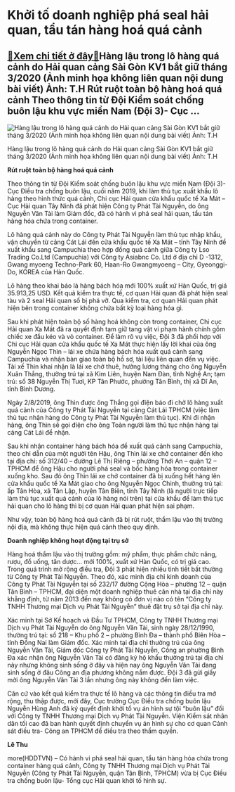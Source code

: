 Khởi tố doanh nghiệp phá seal hải quan, tẩu tán hàng hoá quá cảnh
=================================================================

[:gift:Xem chi tiết ở đây:gift:](https://hddtvn.com/khoi-to-doanh-nghiep-pha-seal-hai-quan-tau-tan-hang-hoa-qua-canh/)Hàng lậu trong lô hàng quá cảnh do Hải quan cảng Sài Gòn KV1 bắt giữ tháng 3/2020 (Ảnh minh họa không liên quan nội dung bài viết) Ảnh: T.H Rút ruột toàn bộ hàng hoá quá cảnh Theo thông tin từ Đội Kiểm soát chống buôn lậu khu vực miền Nam (Đội 3)- Cục …
-------------------------------------------------------------------------------------------------------------------------------------------------------------------------------------------------------------------------------------------------------------





![Hàng lậu trong lô hàng quá cảnh do Hải quan cảng Sài Gòn KV1 bắt giữ tháng 3/2020 (Ảnh minh họa không liên quan nội dung bài viết)	Ảnh: T.H](https://hddtvn.com/wp-content/uploads/2021/01/3155_6-0020_4-2751_IMG-2856_1.jpg "Hàng lậu trong lô hàng quá cảnh do Hải quan cảng Sài Gòn KV1 bắt giữ tháng 3/2020 (Ảnh minh họa không liên quan nội dung bài viết)	Ảnh: T.H")


Hàng lậu trong lô hàng quá cảnh do Hải quan cảng Sài Gòn KV1 bắt giữ tháng 3/2020 (Ảnh minh họa không liên quan nội dung bài viết) Ảnh: T.H



**Rút ruột toàn bộ hàng hoá quá cảnh**


Theo thông tin từ Đội Kiểm soát chống buôn lậu khu vực miền Nam (Đội 3)- Cục Điều tra chống buôn lậu, cuối năm 2019, khi làm thủ tục xuất khẩu lô hàng theo hình thức quá cảnh, Chi cục Hải quan cửa khẩu quốc tế Xa Mát – Cục Hải quan Tây Ninh đã phát hiện Công ty Phát Tài Nguyễn, do ông Nguyễn Văn Tài làm Giám đốc, đã có hành vi phá seal hải quan, tẩu tán hàng hóa chứa trong container.


Lô hàng quá cảnh này do Công ty Phát Tài Nguyễn làm thủ tục nhập khẩu, vận chuyển từ cảng Cát Lái đến cửa khẩu quốc tế Xa Mát – tỉnh Tây Ninh để xuất khẩu sang Campuchia theo hợp đồng quá cảnh giữa Công ty Lso Trading Co.Ltd (Campuchia) với Công ty Asiabnc Co. Ltd ở địa chỉ D -1312, Gwang myoeng Techno-Park 60, Haan-Ro Gwangmyoeng – City, Gyeonggi-Do, KOREA của Hàn Quốc.


Lô hàng theo khai báo là hàng bách hóa mới 100% xuất xứ Hàn Quốc, trị giá 35.913,25 USD. Kết quả kiểm tra thực tế, cơ quan Hải quan đã phát hiện seal tàu và 2 seal Hải quan số bị phá vỡ. Qua kiểm tra, cơ quan Hải quan phát hiện bên trong container không chứa bất kỳ loại hàng hóa gì.


Sau khi phát hiện toàn bộ số hàng hoá không còn trong container, Chi cục Hải quan Xa Mát đã ra quyết định tạm giữ tang vật vi phạm hành chính gồm chiếc xe đầu kéo và vỏ container. Để làm rõ vụ việc, Đội 3 đã phối hợp với Chi cục Hải quan cửa khẩu quốc tế Xa Mát thực hiện lấy lời khai của ông Nguyễn Ngọc Thìn – lái xe chứa hàng bách hóa xuất quá cảnh sang Campuchia và nhận bàn giao toàn bộ hồ sơ, tài liệu liên quan đến vụ việc. Tài xế Thìn khai nhận là lái xe chở thuê, hưởng lương tháng cho ông Nguyễn Xuân Thắng, thường trú tại xã Kim Liên, huyện Nam Đàn, tỉnh Nghệ An; tạm trú: số 38 Nguyễn Thị Tươi, KP Tân Phước, phường Tân Bình, thị xã Dĩ An, tỉnh Bình Dương.


Ngày 2/8/2019, ông Thìn được ông Thắng gọi điện báo đi chở lô hàng xuất quá cảnh của Công ty Phát Tài Nguyễn tại cảng Cát Lái TPHCM (việc làm thủ tục nhận hàng do Công ty Phát Tài Nguyễn làm thủ tục). Khi đi nhận hàng, ông Thìn sẽ gọi điện cho ông Toàn người làm thủ tục nhận hàng tại cảng Cát Lái để nhận.


Sau khi nhận container hàng bách hóa để xuất quá cảnh sang Campuchia, theo chỉ dẫn của một người tên Hậu, ông Thìn lái xe chở container đến kho tại địa chỉ: số 312/40 – đường Lê Thị Riêng – phường Thới An – quận 12 – TPHCM để ông Hậu cho người phá seal và bốc hàng hóa trong container xuống kho. Sau đó ông Thìn lái xe chở container đã bị xuống hết hàng lên cửa khẩu quốc tế Xa Mát giao cho ông Nguyễn Ngọc Chinh, thường trú tại: ấp Tân Hòa, xã Tân Lập, huyện Tân Biên, tỉnh Tây Ninh (là người trực tiếp làm thủ tục xuất quá cảnh của lô hàng nói trên) tại cửa khẩu để làm thủ tục hải quan cho lô hàng thì bị cơ quan Hải quan phát hiện sai phạm.


Như vậy, toàn bộ hàng hoá quá cảnh đã bị rút ruột, thẩm lậu vào thị trường nội địa, mà không thực hiện quá cảnh theo quy định.


**Doanh nghiệp không hoạt động tại trụ sở**


Hàng hoá thẩm lậu vào thị trường gồm: mỹ phẩm, thực phẩm chức năng, rượu, đồ uống, tân dược… mới 100%, xuất xứ Hàn Quốc, có trị giá cao. Trong quá trình mở rộng điều tra, Đội 3 phát hiện nhiều tình tiết bất thường từ Công ty Phát Tài Nguyễn. Theo đó, xác minh địa chỉ kinh doanh của Công ty Phát Tài Nguyễn tại số 232/17 đường Cộng Hòa – phường 12 – quận Tân Bình – TPHCM, đại diện một doanh nghiệp thuê căn nhà tại địa chỉ này khẳng định, từ năm 2013 đến nay không có đơn vị nào có tên “Công ty TNHH Thương mại Dịch vụ Phát Tài Nguyễn” thuê đặt trụ sở tại địa chỉ này.


Xác minh tại Sở Kế hoạch và Đầu Tư TPHCM, Công ty TNHH Thương mại Dịch vụ Phát Tài Nguyễn do ông Nguyễn Văn Tài, sinh ngày 28/12/1990, thường trú tại: số 218 – Khu phố 2 – phường Bình Đa – thành phố Biên Hòa – tỉnh Đồng Nai làm Giám đốc. Xác minh tại địa chỉ thường trú của ông Nguyễn Văn Tài, Giám đốc Công ty Phát Tài Nguyễn, Công an phường Bình Đa xác nhận ông Nguyễn Văn Tài có đăng ký hộ khẩu thường trú tại địa chỉ này nhưng không sinh sống ở đây và hiện nay ông Nguyễn Văn Tài đang sinh sống ở đâu Công an địa phương không nắm được. Đội 3 đã gửi giấy mời ông Nguyễn Văn Tài 3 lần nhưng ông này không đến làm việc.


Căn cứ vào kết quả kiểm tra thực tế lô hàng và các thông tin điều tra mở rộng, thu thập được, mới đây, Cục trưởng Cục Điều tra chống buôn lậu Nguyễn Hùng Anh đã ký quyết định khởi tố vụ án hình sự tội “buôn lậu” đối với Công ty TNHH Thương mại Dịch vụ Phát Tài Nguyễn. Viện Kiểm sát nhân dân tối cao đã ban hành quyết định chuyển vụ án hình sự cho cơ quan Cảnh sát điều tra- Công an TPHCM để điều tra theo thẩm quyền.




**Lê Thu**



more(HDDTVN) – Có hành vi phá seal hải quan, tẩu tán hàng hóa chứa trong container hàng quá cảnh, Công ty TNHH Thương mại Dịch vụ Phát Tài Nguyễn (Công ty Phát Tài Nguyễn, quận Tân Bình, TPHCM) vừa bị Cục Điều tra chống buôn lậu- Tổng cục Hải quan khởi tố hình sự.

